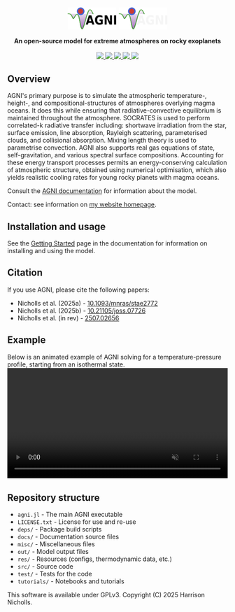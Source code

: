 <h1 align="center">
    <div>
        <img src="docs/src/assets/logo_title_light.svg#gh-light-mode-only" style="vertical-align: middle;" width="22%"/>
        <img src="docs/src/assets/logo_title_dark.svg#gh-dark-mode-only" style="vertical-align: middle;" width="22%"/>
    </div>
</h1>

<p align="center">
  <b>An open-source model for extreme atmospheres on rocky exoplanets</b>
  <br /> <br />

  <a href="https://github.com/nichollsh/AGNI/actions/workflows/install_and_test.yml">
    <img src="https://github.com/nichollsh/AGNI/actions/workflows/install_and_test.yml/badge.svg">
  </a>
  <a href="https://nichollsh.github.io/AGNI/dev/">
    <img src="https://github.com/nichollsh/AGNI/actions/workflows/documentation.yml/badge.svg">
  </a>
  <a href="LICENSE.txt">
    <img src="https://img.shields.io/github/license/nichollsh/AGNI?label=License">
  </a>
  <a href="https://doi.org/10.1093/mnras/stae2772">
    <img src="https://img.shields.io/badge/DOI-10.1093%2Fmnras%2Fstae2772-blue">
  </a>
  <a href="https://joss.theoj.org/papers/380d8e608e9f863b639af76ceebc7131"><img src="https://joss.theoj.org/papers/380d8e608e9f863b639af76ceebc7131/status.svg"></a>
</p>

## Overview
AGNI's primary purpose is to simulate the atmospheric temperature-, height-, and compositional-structures of atmospheres overlying magma oceans. It does this while ensuring that radiative-convective equilibrium is maintained throughout the atmosphere. SOCRATES is used to perform correlated-k radiative transfer including: shortwave irradiation from the star, surface emission, line absorption, Rayleigh scattering, parameterised clouds, and collisional absorption. Mixing length theory is used to parametrise convection. AGNI also supports real gas equations of state, self-gravitation, and various spectral surface compositions. Accounting for these energy transport processes permits an energy-conserving calculation of atmospheric structure, obtained using numerical optimisation, which also yields realistic cooling rates for young rocky planets with magma oceans.

Consult the [AGNI documentation](https://www.h-nicholls.space/AGNI/) for information about the model.

Contact: see information on [my website homepage](https://www.h-nicholls.space/).

## Installation and usage
See the [Getting Started](https://www.h-nicholls.space/AGNI/dev/setup/) page in the documentation for information on installing and using the model.

## Citation
If you use AGNI, please cite the following papers:
* Nicholls et al. (2025a)  - [10.1093/mnras/stae2772](https://doi.org/10.1093/mnras/stae2772)
* Nicholls et al. (2025b)  - [10.21105/joss.07726](https://doi.org/10.21105/joss.07726)
* Nicholls et al. (in rev) - [2507.02656](https://arxiv.org/abs/2507.02656)

## Example
Below is an animated example of AGNI solving for a temperature-pressure profile, starting from an isothermal state.
<video autoplay loop muted width="100%" src="https://github.com/user-attachments/assets/759d635e-5de4-410c-8d0e-a0a70ae2ea30"></video>


## Repository structure
* `agni.jl`         - The main AGNI executable
* `LICENSE.txt`     - License for use and re-use
* `deps/`           - Package build scripts
* `docs/`           - Documentation source files
* `misc/`           - Miscellaneous files
* `out/`            - Model output files
* `res/`            - Resources (configs, thermodynamic data, etc.)
* `src/`            - Source code
* `test/`           - Tests for the code
* `tutorials/`      - Notebooks and tutorials

This software is available under GPLv3. Copyright (C) 2025 Harrison Nicholls.
